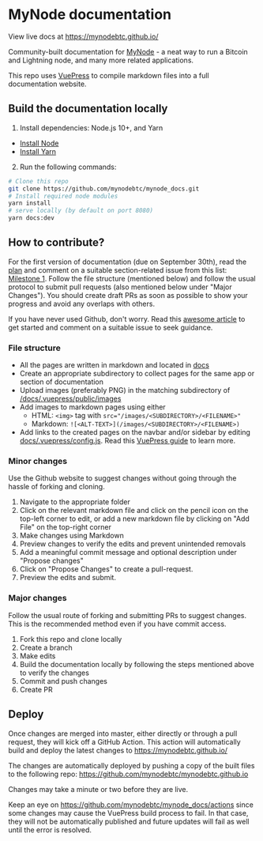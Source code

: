 # MyNode documentation

View live docs at https://mynodebtc.github.io/

Community-built documentation for [MyNode](https://mynodebtc.com/) - a neat way to run a Bitcoin and Lightning node, and many more related applications.

This repo uses [VuePress](https://vuepress.vuejs.org/) to compile markdown files into a full documentation website.

## Build the documentation locally

1. Install dependencies: Node.js 10+, and Yarn
  - [Install Node](https://nodejs.org/en/)
  - [Install Yarn](https://classic.yarnpkg.com/en/docs/install)
2. Run the following commands:
```sh
# Clone this repo
git clone https://github.com/mynodebtc/mynode_docs.git
# Install required node modules
yarn install
# serve locally (by default on port 8080)
yarn docs:dev
```
## How to contribute?

For the first version of documentation (due on September 30th), read the [plan](https://github.com/mynodebtc/mynode_docs/issues?q=is%3Aissue+is%3Aopen+label%3APlan) and comment on a suitable section-related issue from this list: [Milestone 1](https://github.com/mynodebtc/mynode_docs/milestone/1). Follow the file structure (mentioned below) and follow the usual protocol to submit pull requests (also mentioned below under "Major Changes"). You should create draft PRs as soon as possible to show your progress and avoid any overlaps with others.

If you have never used Github, don't worry. Read this [awesome article](https://guides.github.com/activities/forking/) to get started and comment on a suitable issue to seek guidance.

### File structure

- All the pages are written in markdown and located in [docs](https://github.com/mynodebtc/mynode_docs/tree/master/docs)
- Create an appropriate subdirectory to collect pages for the same app or section of documentation
- Upload images (preferably PNG) in the matching subdirectory of [/docs/.vuepress/public/images](https://github.com/mynodebtc/mynode_docs/tree/master/docs/.vuepress/public/images)
- Add images to markdown pages using either
  - HTML: `<img>` tag with `src="/images/<SUBDIRECTORY>/<FILENAME>"`
  - Markdown: `![<ALT-TEXT>](/images/<SUBDIRECTORY>/<FILENAME>)`
- Add links to the created pages on the navbar and/or sidebar by editing [docs/.vuepress/config.js](https://github.com/mynodebtc/mynode_docs/blob/master/docs/.vuepress/config.js). Read this [VuePress guide](https://vuepress.vuejs.org/theme/default-theme-config.html) to learn more.

### Minor changes

Use the Github website to suggest changes without going through the hassle of forking and cloning.

1. Navigate to the appropriate folder
2. Click on the relevant markdown file and click on the pencil icon on the top-left corner to edit, or
add a new markdown file by clicking on "Add File" on the top-right corner
3. Make changes using Markdown
4. Preview changes to verify the edits and prevent unintended removals
5. Add a meaningful commit message and optional description under "Propose changes"
6. Click on "Propose Changes" to create a pull-request.
7. Preview the edits and submit.

### Major changes

Follow the usual route of forking and submitting PRs to suggest changes. This is the recommended method even if you have commit access.

1. Fork this repo and clone locally
2. Create a branch
3. Make edits
4. Build the documentation locally by following the steps mentioned above to verify the changes
3. Commit and push changes
4. Create PR


## Deploy

Once changes are merged into master, either directly or through a pull request, they will kick off a GitHub Action. This action will automatically build and deploy the latest changes to https://mynodebtc.github.io/

The changes are automatically deployed by pushing a copy of the built files to the following repo:
https://github.com/mynodebtc/mynodebtc.github.io

Changes may take a minute or two before they are live.

Keep an eye on https://github.com/mynodebtc/mynode_docs/actions since some changes may cause the VuePress build process to fail. In that case, they will not be automatically published and future updates will fail as well until the error is resolved.